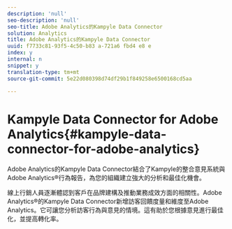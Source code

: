 ```yaml
---
description: 'null'
seo-description: 'null'
seo-title: Adobe Analytics的Kampyle Data Connector
solution: Analytics
title: Adobe Analytics的Kampyle Data Connector
uuid: f7733c81-93f5-4c50-b83 a-721a6 fbd4 e8 e
index: y
internal: n
snippet: y
translation-type: tm+mt
source-git-commit: 5e22d080398d74df29b1f849258e6500168cd5aa

---
```



# Kampyle Data Connector for Adobe Analytics{#kampyle-data-connector-for-adobe-analytics}

Adobe Analytics的Kampyle Data Connector結合了Kampyle的整合意見系統與Adobe Analytics®行為報告，為您的組織建立強大的分析和最佳化機會。

線上行銷人員逐漸體認到客戶在品牌建構及推動業務成效方面的相關性。Adobe Analytics®的Kampyle Data Connector新增訪客回饋度量和維度至Adobe Analytics。它可讓您分析訪客行為與意見的情境。這有助於您根據意見進行最佳化，並提高轉化率。

